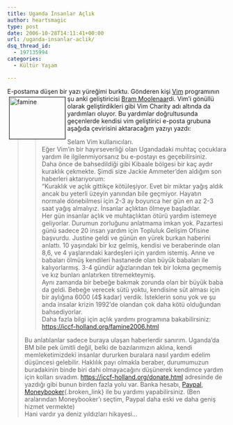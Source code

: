 ```yaml
---
title: Uganda İnsanlar Açlık
author: heartsmagic
type: post
date: 2006-10-28T14:11:41+00:00
url: /uganda-insanlar-aclik/
dsq_thread_id:
  - 197135994
categories:
  - Kültür Yaşam

---
```

E-postama düşen bir yazı yüreğimi burktu. Gönderen kişi [Vim][1] programının<img width="128" vspace="4" hspace="4" height="96" border="1" align="left" alt="famine" id="vimage_1" src="https://www.murekkep.org/wp-content/uploads/2006/10/famine.kucukresim.jpg" /> şu anki geliştiricisi [Bram Moolenaar][2]di. Vim’i gönüllü olarak geliştirdikleri gibi Vim Charity adı altında da yardımları oluyor. Bu yardımlar doğrultusunda geçenlerde kendisi vim geliştirici e-posta grubuna aşağıda çevirisini aktaracağım yazıyı yazdı:

> > Selam Vim kullanıcıları.  
> > Eğer Vim’in bir hayırseverliği olan Ugandadaki muhtaç çocuklara yardım ile ilgilenmiyorsanız bu e-postayı es geçebilirsiniz.  
> > Daha önce de bahsedildiği gibi Kibaale bölgesi bir kaç aydır kuraklık çekmekte. Şimdi size Jackie Ammeter’den aldığım son haberleri aktarıyorum:  
> > “Kuraklık ve açlık gittikçe kötüleşiyor. Evet bir miktar yağış aldık ancak bu yeterli üzeyin yanından bile geçmiyor. Hayatın normale dönebilmesi için 2-3 ay boyunca her gün en az 2-3 saat yağış almalıyız. İnsanlar açlıktan ölmeye başladılar.  
> > Her gün insanlar açlık ve muhtaçlıktan ötürü yardım istemeye geliyorlar. Durumun zorluğunu anlatmama imkan yok. Pazartesi günü sadece 20 insan yardım için Topluluk Gelişim Ofisine başvurdu. Justine geldi ve günün en yürek burkan haberini anlattı. 10 yaşındaki bir kız gelmiş, kendisi ve beraberinde olan 8,6, ve 4 yaşlarındaki kardeşleri için yardım istemiş. Anne ve babaları ölmüş kendileri hastanede olan büyük babaları ile kalıyorlarmış. 3-4 gündür ağızlarından tek bir lokma geçmemiş ve kız bunları anlatırken titremekteymiş.  
> > Aynı zamanda bir bebeğe bakmak zorunda olan bir büyük baba da geldi. Bebeğe verecek sütü yoktu, kendisine süt alması için bir aylığına 6000 (4$ kadar) verdik. İsteklerin sonu yok ve şu anda insalar krizin 1992′de olandan çok daha kötü olduğundan bahsediyorlar.  
> > Daha fazla bilgi için açlık yardımı programına bakabilirsiniz: <https://iccf-holland.org/famine2006.html>
> 
> Bu anlatılanlar sadece buraya ulaşan haberlerdir sanırım. Uganda’da BM bile pek ümitli değil, belki de bazılarımızın aklına, kendi memleketimizdeki insanlar dururken buralara nasıl yardım edelim düşüncesi gelebilir. Haklılık payı olmakla beraber, durumumuzun buradakinin binde biri dahi olmayacağını düşünerek kendimce yardım için kolları sıvadım. <https://iccf-holland.org/donate.html> adresinde de yazdığı gibi bunun birden fazla yolu var. Banka hesabı, [Paypal][3], [Moneybooker][4]{.broken_link} ile bu yardımı yapabilirsiniz. (Ben aralarından Moneybooker’ı seçtim, Paypal daha eski ve daha geniş hizmet vermekte)  
> Hani vardır ya deniz yıldızları hikayesi…

 [1]: https://www.vim.org/
 [2]: https://www.moolenaar.net/
 [3]: https://www.paypal.com/
 [4]: https://www.moneybooker.com/